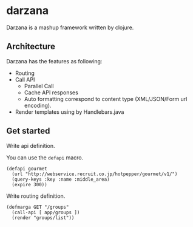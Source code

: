 darzana
=======

Darzana is a mashup framework written by clojure.

## Architecture

Darzana has the features as following:

* Routing
* Call API
  * Parallel Call
  * Cache API responses
  * Auto formatting correspond to content type (XML/JSON/Form url encoding).
* Render templates using by Handlebars.java

## Get started

Write api definition.

You can use the `defapi` macro.

    (defapi gourmet
      (url "http://webservice.recruit.co.jp/hotpepper/gourmet/v1/")
      (query-keys :key :name :middle_area)
      (expire 300))

Write routing definition.

    (defmarga GET "/groups" 
      (call-api [ app/groups ])
      (render "groups/list"))

